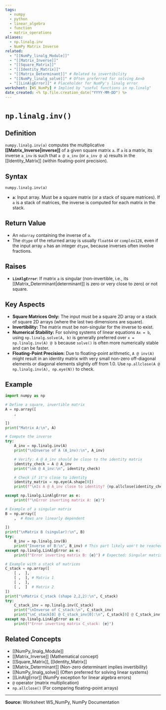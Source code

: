 ```yaml
---
tags:
  - numpy
  - python
  - linear_algebra
  - function
  - matrix_operations
aliases:
  - np.linalg.inv
  - NumPy Matrix Inverse
related:
  - "[[NumPy_linalg_Module]]"
  - "[[Matrix_Inverse]]"
  - "[[Square_Matrix]]"
  - "[[Identity_Matrix]]"
  - "[[Matrix_Determinant]]" # Related to invertibility
  - "[[NumPy_linalg_solve]]" # Often preferred for solving Ax=b
  - "[[LinAlgError]]" # Placeholder for NumPy's linalg error
worksheet: [WS_NumPy] # Implied by "useful functions in np.linalg"
date_created: <% tp.file.creation_date("YYYY-MM-DD") %>
---
```

# `np.linalg.inv()`

## Definition

`numpy.linalg.inv(a)` computes the multiplicative **[[Matrix_Inverse|inverse]]** of a given square matrix `a`. If `a` is a matrix, its inverse `a_inv` is such that `a @ a_inv` (or `a_inv @ a`) results in the [[Identity_Matrix]] (within floating-point precision).

## Syntax

```python
numpy.linalg.inv(a)
```

- **`a`**: Input array. Must be a square matrix (or a stack of square matrices). If `a` is a stack of matrices, the inverse is computed for each matrix in the stack.

## Return Value

-   An `ndarray` containing the inverse of `a`.
-   The `dtype` of the returned array is usually `float64` or `complex128`, even if the input array `a` has an integer `dtype`, because inverses often involve fractions.

## Raises

-   **`LinAlgError`**: If matrix `a` is singular (non-invertible, i.e., its [[Matrix_Determinant|determinant]] is zero or very close to zero) or not square.

## Key Aspects

- **Square Matrices Only:** The input must be a square 2D array or a stack of square 2D arrays (where the last two dimensions are square).
- **Invertibility:** The matrix must be non-singular for the inverse to exist.
- **Numerical Stability:** For solving systems of linear equations `Ax = b`, using `np.linalg.solve(A, b)` is generally preferred over `x = np.linalg.inv(A) @ b` because `solve()` is often more numerically stable and can be faster.
- **Floating-Point Precision:** Due to floating-point arithmetic, `A @ inv(A)` might result in an identity matrix with very small non-zero off-diagonal elements or diagonal elements slightly off from 1.0. Use `np.allclose(A @ np.linalg.inv(A), np.eye(N))` to check.

## Example

```python
import numpy as np

# Define a square, invertible matrix
A = np.array([
    ,
    
])
print("Matrix A:\n", A)

# Compute the inverse
try:
    A_inv = np.linalg.inv(A)
    print("\nInverse of A (A_inv):\n", A_inv)

    # Verify: A @ A_inv should be close to the identity matrix
    identity_check = A @ A_inv
    print("\nA @ A_inv:\n", identity_check)

    # Check if it's close to identity
    identity_matrix = np.eye(A.shape[0])
    print(f"\nIs A @ A_inv close to identity? {np.allclose(identity_check, identity_matrix)}")

except np.linalg.LinAlgError as e:
    print(f"\nError inverting matrix A: {e}")

# Example of a singular matrix
B = np.array([
    ,  # Rows are linearly dependent
    
])
print("\nMatrix B (singular):\n", B)
try:
    B_inv = np.linalg.inv(B)
    print("Inverse of B:\n", B_inv) # This part likely won't be reached
except np.linalg.LinAlgError as e:
    print(f"Error inverting matrix B: {e}") # Expected: Singular matrix

# Example with a stack of matrices
C_stack = np.array([
    [ ,  ],
    [ ,  ], # Matrix 1
    [ ,  ],
    [ ,  ]  # Matrix 2
])
print("\nMatrix C_stack (shape 2,2,2):\n", C_stack)
try:
    C_stack_inv = np.linalg.inv(C_stack)
    print("\nInverse of C_stack:\n", C_stack_inv)
    print("\nC_stack[0] @ C_stack_inv[0]:\n", C_stack[0] @ C_stack_inv[0])
except np.linalg.LinAlgError as e:
    print(f"Error inverting matrix C_stack: {e}")
```

## Related Concepts
- [[NumPy_linalg_Module]]
- [[Matrix_Inverse]] (Mathematical concept)
- [[Square_Matrix]], [[Identity_Matrix]]
- [[Matrix_Determinant]] (Non-zero determinant implies invertibility)
- [[NumPy_linalg_solve]] (Often preferred for solving linear systems)
- [[LinAlgError]] (NumPy exception for linear algebra errors)
- `@` operator (matrix multiplication)
- `np.allclose()` (For comparing floating-point arrays)

---
**Source:** Worksheet WS_NumPy, NumPy Documentation